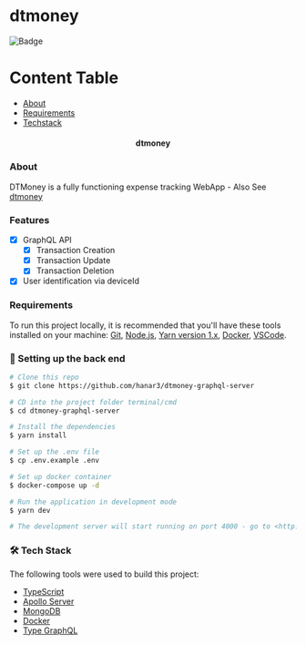 
# dtmoney
![Badge](https://img.shields.io/badge/dtmoney-Keep%20%20track%20of%20your%20expenses-%237159c1?style=for-the-badge&logo=ghost)

Content Table
=================
<!--ts-->
   * [About](#about)
   * [Requirements](#requirements)
   * [Techstack](#-tech-stack)
<!--te-->

<h4 align="center"> 
  dtmoney 
</h4>

### About
DTMoney is a fully functioning expense tracking WebApp  -  Also See [dtmoney](https://github.com/hanar3/dtmoney)

### Features
- [x] GraphQL API
  - [x] Transaction Creation
  - [x] Transaction Update
  - [x] Transaction Deletion
- [x] User identification via deviceId

### Requirements

To run this project locally, it is recommended that you'll have these tools installed on your machine:
[Git](https://git-scm.com),
[Node.js](https://nodejs.org/en/),
[Yarn version 1.x](https://classic.yarnpkg.com/lang/en/),
[Docker](https://www.docker.com/),
[VSCode](https://code.visualstudio.com/).

### 🎲 Setting up the back end

```bash
# Clone this repo
$ git clone https://github.com/hanar3/dtmoney-graphql-server

# CD into the project folder terminal/cmd
$ cd dtmoney-graphql-server

# Install the dependencies
$ yarn install

# Set up the .env file
$ cp .env.example .env

# Set up docker container
$ docker-compose up -d

# Run the application in development mode
$ yarn dev

# The development server will start running on port 4000 - go to <http://localhost:4000/>
```


### 🛠 Tech Stack

The following tools were used to build this project:

- [TypeScript](https://www.typescriptlang.org/)
- [Apollo Server](apollographql.com/)
- [MongoDB](https://www.mongodb.com/)
- [Docker](https://www.docker.com/)
- [Type GraphQL](https://typegraphql.com/)

